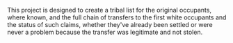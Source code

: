 This project is designed to create a tribal list for the original occupants, where known, and the full chain of transfers to the first white occupants and the status of such claims, whether they've already been settled or were never a problem because the transfer was legitimate and not stolen. 